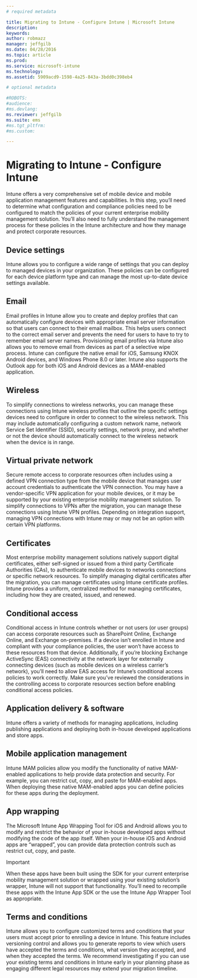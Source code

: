 ```yaml
---
# required metadata

title: Migrating to Intune - Configure Intune | Microsoft Intune
description:
keywords:
author: robmazz
manager: jeffgilb
ms.date: 04/28/2016
ms.topic: article
ms.prod:
ms.service: microsoft-intune
ms.technology:
ms.assetid: 5909acd9-1598-4a25-843a-3bdd0c398eb4

# optional metadata

#ROBOTS:
#audience:
#ms.devlang:
ms.reviewer: jeffgilb
ms.suite: ems
#ms.tgt_pltfrm:
#ms.custom:

---
```



# Migrating to Intune - Configure Intune

Intune offers a very comprehensive set of mobile device and mobile application management features and capabilities. In this step, you’ll need to determine what configuration and compliance policies need to be configured to match the policies of your current enterprise mobility management solution. You’ll also need to fully understand the management process for these policies in the Intune architecture and how they manage and protect corporate resources.

## Device settings

Intune allows you to configure a wide range of settings that you can deploy to managed devices in your organization. These policies can be configured for each device platform type and can manage the most up-to-date device settings available.

## Email
Email profiles in Intune allow you to create and deploy profiles that can automatically configure devices with appropriate email server information so that users can connect to their email mailbox. This helps users connect to the correct email server and prevents the need for users to have to try to remember email server names. Provisioning email profiles via Intune also allows you to remove email from devices as part of a selective wipe process. Intune can configure the native email for iOS, Samsung KNOX Android devices, and Windows Phone 8.0 or later.  Intune also supports the Outlook app for both iOS and Android devices as a MAM-enabled application.

## Wireless

To simplify connections to wireless networks, you can manage these connections using Intune wireless profiles that outline the specific settings devices need to configure in order to connect to the wireless network. This may include automatically configuring a custom network name, network Service Set Identifier (SSID), security settings, network proxy, and whether or not the device should automatically connect to the wireless network when the device is in range.

## Virtual private network

Secure remote access to corporate resources often includes using a defined VPN connection type from the mobile device that manages user account credentials to authenticate the VPN connection. You may have a vendor-specific VPN application for your mobile devices, or it may be supported by your existing enterprise mobility management solution. To simplify connections to VPNs after the migration, you can manage these connections using Intune VPN profiles. Depending on integration support, managing VPN connections with Intune may or may not be an option with certain VPN platforms.

## Certificates

Most enterprise mobility management solutions natively support digital certificates, either self-signed or issued from a third party Certificate Authorities (CAs), to authenticate mobile devices to networks connections or specific network resources. To simplify managing digital certificates after the migration, you can manage certificates using Intune certificate profiles. Intune provides a uniform, centralized method for managing certificates, including how they are created, issued, and renewed.

## Conditional access

Conditional access in Intune controls whether or not users (or user groups) can access corporate resources such as SharePoint Online, Exchange Online, and Exchange on-premises.  If a device isn’t enrolled in Intune and compliant with your compliance policies, the user won’t have access to these resources from that device.  Additionally, if you’re blocking Exchange ActiveSync (EAS) connectivity at the network layer for externally connecting devices (such as mobile devices on a wireless carrier’s network), you’ll need to allow EAS access for Intune’s conditional access policies to work correctly. Make sure you’ve reviewed the considerations in the controlling access to corporate resources section before enabling conditional access policies.

## Application delivery & software

Intune offers a variety of methods for managing applications, including publishing applications and deploying both in-house developed applications and store apps.

## Mobile application management

Intune MAM policies allow you modify the functionality of native MAM-enabled applications to help provide data protection and security.  For example, you can restrict cut, copy, and paste for MAM-enabled apps. When deploying these native MAM-enabled apps you can define policies for these apps during the deployment.

## App wrapping

The Microsoft Intune App Wrapping Tool for iOS and Android allows you to modify and restrict the behavior of your in-house developed apps without modifying the code of the app itself. When your in-house iOS and Android apps are “wrapped”, you can provide data protection controls such as restrict cut, copy, and paste. 

>[!IMPORTANT]
>When these apps have been built using the SDK for your current enterprise mobility management solution or wrapped using your existing solution’s wrapper, Intune will not support that functionality.  You’ll need to recompile these apps with the Intune App SDK or the use the Intune App Wrapper Tool as appropriate. 

## Terms and conditions

Intune allows you to configure customized terms and conditions that your users must accept prior to enrolling a device in Intune.  This feature includes versioning control and allows you to generate reports to view which users have accepted the terms and conditions, what version they accepted, and when they accepted the terms.  We recommend investigating if you can use your existing terms and conditions in Intune early in your planning phase as engaging different legal resources may extend your migration timeline.
